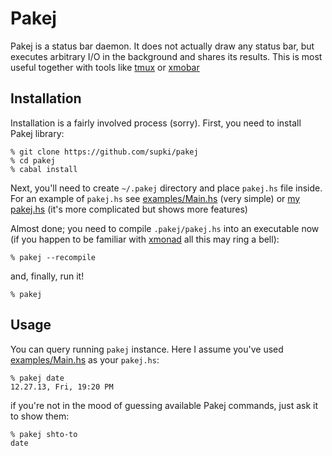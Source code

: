 Pakej
=====

Pakej is a status bar daemon. It does not actually draw any status bar,
but executes arbitrary I/O in the background and shares its results.
This is most useful together with tools like [tmux][tmux] or [xmobar][xmobar]

Installation
------------

Installation is a fairly involved process (sorry). First, you need to install Pakej library:

```
% git clone https://github.com/supki/pakej
% cd pakej
% cabal install
```

Next, you'll need to create `~/.pakej` directory and place `pakej.hs` file inside. For an example
of `pakej.hs` see [examples/Main.hs][simple-example] (very simple) or [my pakej.hs][supki-example]
(it's more complicated but shows more features)

Almost done; you need to compile `.pakej/pakej.hs` into an executable now (if you happen to be familiar
with [xmonad][xmonad] all this may ring a bell):

```
% pakej --recompile
```

and, finally, run it!

```
% pakej
```

Usage
-----

You can query running `pakej` instance. Here I assume you've used [examples/Main.hs][simple-example] as
your `pakej.hs`:

```
% pakej date
12.27.13, Fri, 19:20 PM
```

if you're not in the mood of guessing available Pakej commands, just ask it to show them:

```
% pakej shto-to
date
```

  [tmux]: http://tmux.sourceforge.net
  [xmobar]: http://projects.haskell.org/xmobar
  [xmonad]: http://xmonad.org
  [simple-example]: https://github.com/supki/pakej/blob/master/example/Main.hs
  [supki-example]: https://github.com/supki/.dotfiles/blob/master/core/pakej.hs
